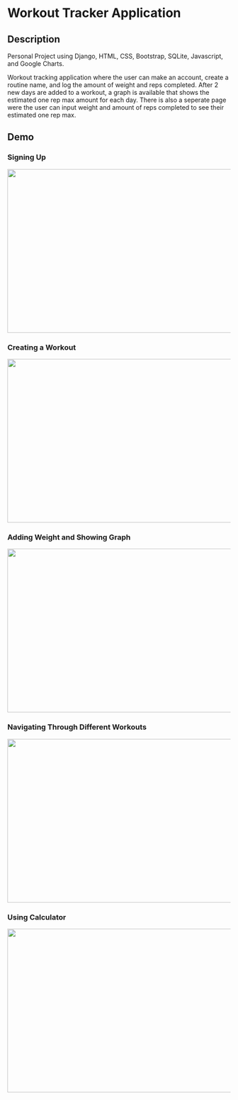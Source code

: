 # Workout Tracker Application

## Description
Personal Project using Django, HTML, CSS, Bootstrap, SQLite, Javascript, and Google Charts.

Workout tracking application where the user can make an account, create a routine name, and log the amount of weight and reps completed. After 2 new days are added to a workout, a graph is available that shows the estimated one rep max amount for each day. There is also a seperate page were the user can input weight and amount of reps completed to see their estimated one rep max.


## Demo

### Signing Up
<img src="https://github.com/bsule/Workout-Tracker/assets/84888206/6edbdd40-e27f-4117-a192-a4cc17d6e36e" width="650" height="370" >

### Creating a Workout
<img src="https://github.com/bsule/Workout-Tracker/assets/84888206/777d84b9-c941-464e-b73a-cfbe772a8025" width="650" height="370" >

### Adding Weight and Showing Graph
<img src="https://github.com/bsule/Workout-Tracker/assets/84888206/51519d81-3c6a-4cae-9d9d-60119568d9e6" width="650" height="370" >

### Navigating Through Different Workouts
<img src="https://github.com/bsule/Workout-Tracker/assets/84888206/cdfdbcab-2a1b-4dba-849d-49df91620030" width="650" height="370" >

### Using Calculator
<img src="https://github.com/bsule/Workout-Tracker/assets/84888206/3d28ad1a-8ca6-46c7-9a2d-646a9a14a63c" width="650" height="370" >
